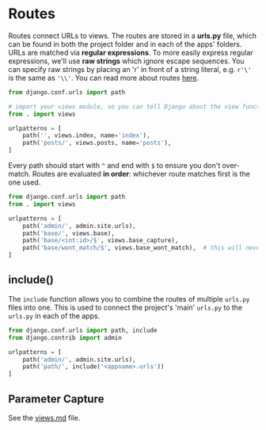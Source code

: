
# Routes

Routes connect URLs to views. The routes are stored in a **urls.py** file, which can be found in both the project folder and in each of the apps' folders. URLs are matched via **regular expressions**. To more easily express regular expressions, we'll use **raw strings** which ignore escape sequences. You can specify raw strings by placing an 'r' in front of a string literal, e.g. `r'\'` is the same as `'\\'`. You can read more about routes [here](https://docs.djangoproject.com/en/1.11/topics/http/urls/).


```python
from django.conf.urls import path

# import your views module, so you can tell Django about the view functions
from . import views

urlpatterns = [
    path('', views.index, name='index'),
    path('posts/', views.posts, name='posts'),
]
```

Every path should start with `^` and end with `$` to ensure you don't over-match. Routes are evaluated **in order**: whichever route matches first is the one used.

```python
from django.conf.urls import path
from . import views

urlpatterns = [
    path('admin/', admin.site.urls),
    path('base/', views.base),
    path('base/<int:id>/$', views.base_capture),
    path('base/wont_match/$', views.base_wont_match),  # this will never match because of _both_ of above routes.
]
```

## include()

The `include` function allows you to combine the routes of multiple `urls.py` files into one. This is used to connect the project's 'main' `urls.py` to the `urls.py` in each of the apps.

```python
from django.conf.urls import path, include
from django.contrib import admin

urlpatterns = [
    path('admin/', admin.site.urls),
    path('path/', include('<appname>.urls'))
]
```

## Parameter Capture

See the [views.md](views.md/#Path_Parameters) file.
